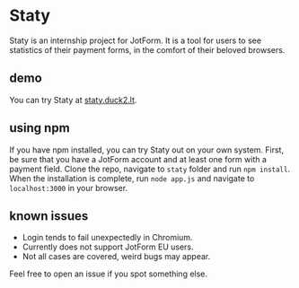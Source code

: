 # Staty

Staty is an internship project for JotForm. It is a tool for users to see statistics of their payment forms, in the comfort of their beloved browsers. 

## demo

You can try Staty at [staty.duck2.lt](http://staty.duck2.lt).

## using npm

If you have npm installed, you can try Staty out on your own system. First, be sure that you have a JotForm account and at least one form with a payment field. Clone the repo, navigate to `staty` folder and run `npm install`. When the installation is complete, run `node app.js` and navigate to `localhost:3000` in your browser.

## known issues

- Login tends to fail unexpectedly in Chromium.
- Currently does not support JotForm EU users.
- Not all cases are covered, weird bugs may appear.

Feel free to open an issue if you spot something else.
